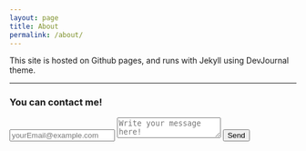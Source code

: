 ```yaml
---
layout: page
title: About
permalink: /about/
---
```


This site is hosted on Github pages, and runs with Jekyll using DevJournal theme.

---
### You can contact me!

<form action="https://formspree.io/javierbullrich@gmail.com"
      method="POST">
      <input type="email" placeholder="yourEmail@example.com" name="_replyto">
      <textarea name="body" placeholder="Write your message here!"></textarea>
      <input type="submit" value="Send">
</form>

